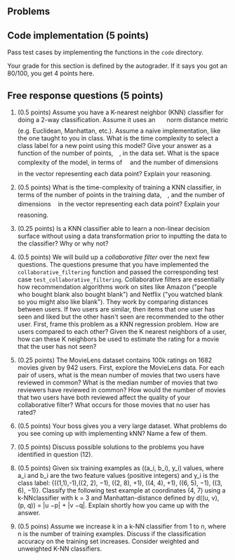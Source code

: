 ## Problems

## Code implementation (5 points)
Pass test cases by implementing the functions in the `code` directory.

Your grade for this section is defined by the autograder. If it says you got an 80/100,
you get 4 points here.

## Free response questions (5 points)

1. (0.5 points) Assume you have a K-nearest neighbor (KNN) classifier for doing a 2-way classification. Assume it uses an <img src="/tex/09af92d48ab87fa468ebde78082d1091.svg?invert_in_darkmode&sanitize=true&sanitize=true" align=middle width=17.96371994999999pt height=22.465723500000017pt/> norm distance metric (e.g. Euclidean, Manhattan, etc.). Assume a naive implementation, like the one taught to you in class. What is the time complexity to select a class label for a new point using this model? Give your answer as a function of the number of points, <img src="/tex/55a049b8f161ae7cfeb0197d75aff967.svg?invert_in_darkmode&sanitize=true&sanitize=true" align=middle width=9.86687624999999pt height=14.15524440000002pt/>, in the data set. What is the space complexity of the model, in terms of <img src="/tex/55a049b8f161ae7cfeb0197d75aff967.svg?invert_in_darkmode&sanitize=true&sanitize=true" align=middle width=9.86687624999999pt height=14.15524440000002pt/> and the number of dimensions <img src="/tex/2103f85b8b1477f430fc407cad462224.svg?invert_in_darkmode&sanitize=true&sanitize=true" align=middle width=8.55596444999999pt height=22.831056599999986pt/> in the vector representing each data point? Explain your reasoning. 

2. (0.5 points) What is the time-complexity of training a KNN classifier, in terms of the number of points in the training data, <img src="/tex/55a049b8f161ae7cfeb0197d75aff967.svg?invert_in_darkmode&sanitize=true&sanitize=true" align=middle width=9.86687624999999pt height=14.15524440000002pt/>, and the number of dimensions <img src="/tex/2103f85b8b1477f430fc407cad462224.svg?invert_in_darkmode&sanitize=true&sanitize=true" align=middle width=8.55596444999999pt height=22.831056599999986pt/> in the vector representing each data point? Explain your reasoning.

3. (0.25 points) Is a KNN classifier able to learn a non-linear decision surface without using a data transformation prior to inputting the data to the classifier? Why or why not? 

4. (0.5 points) We will build up a *collaborative filter* over the next few questions. The questions presume that you have implemented the `collaborative_filtering` function and passed the corresponding test case `test_collaborative_filtering`. Collaborative filters are essentially how recommendation algorithms work on sites like Amazon ("people who bought blank also bought blank") and Netflix ("you watched blank so you might also like blank"). They work by comparing distances between users. If two users are similar, then items that one user has seen and liked but the other hasn't seen are recommended to the other user. First, frame this problem as a KNN regression problem. How are users compared to each other? Given the K nearest neighbors of a user, how can these K neighbors be used to estimate the rating for a movie that the user has not seen?

5. (0.25 points) The MovieLens dataset contains 100k ratings on 1682 movies given by 942 users. First, explore the MovieLens data. For each pair of users, what is the mean number of movies that two users have reviewed in common? What is the median number of movies that two reviewers have reviewed in common? How would the number of movies that two users have both reviewed affect the quality of your collaborative filter? What occurs for those movies that no user has rated? 

6. (0.5 points) Your boss gives you a very large dataset. What problems do you see coming up with implementing kNN? Name a few of them.
 
7. (0.5 points) Discuss possible solutions to the problems you have identified in question (12).
 
8. (0.5 points) Given six training examples as ((a_i, b_i), y_i) values, where a_i and b_i are the two feature values (positive integers) and y_i is the class label: {((1,1),-1),((2, 2), −1), ((2, 8), +1), ((4, 4), +1), ((6, 5), −1), ((3, 6), −1)}. Classify the following test example at coordinates (4, 7) using a k-NNclassifier with k = 3 and Manhattan-distance defined by d((u, v), (p, q)) = |u −p| + |v −q|. Explain shortly how you came up with the answer.
 
9. (0.5 poins) Assume we increase k in a k-NN classifier from 1 to n, where n is the number of training examples. Discuss if the classification accuracy on the training set increases. Consider weighted and unweighted K-NN classifiers.
